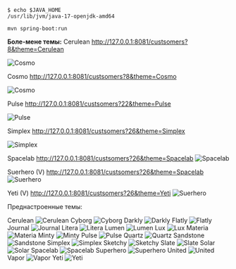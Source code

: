 
````shell
$ echo $JAVA_HOME
/usr/lib/jvm/java-17-openjdk-amd64

mvn spring-boot:run
````

__Боле-мене темы:__
Cerulean
http://127.0.0.1:8081/custsomers?8&theme=Cerulean

![Cosmo](doc/themes/selected/selected_cerulean.png)

Cosmo
http://127.0.0.1:8081/custsomers?8&theme=Cosmo

![Cosmo](doc/themes/selected/selected_cosmo.png)

Pulse
http://127.0.0.1:8081/custsomers?22&theme=Pulse

![Pulse](doc/themes/selected/selected_pulse.png)

Simplex
http://127.0.0.1:8081/custsomers?26&theme=Simplex

![Simplex](doc/themes/selected/selected_simplex.png)

Spacelab
http://127.0.0.1:8081/custsomers?26&theme=Spacelab
![Spacelab](doc/themes/Spacelab.png)

Suerhero (V)
http://127.0.0.1:8081/custsomers?26&theme=Spacelab
![Suerhero](doc/themes/selected/selected_suerhero.png)

Yeti (V)
http://127.0.0.1:8081/custsomers?26&theme=Yeti
![Suerhero](doc/themes/selected/selected_yeti.png)


Преднастроенные темы:

Cerulean
![Cerulean](doc/themes/Cerulean.png)
Cyborg
![Cyborg](doc/themes/Cyborg.png)
Darkly
![Darkly](doc/themes/Darkly.png)
Flatly
![Flatly](doc/themes/Flatly.png)
Journal
![Journal](doc/themes/Journal.png)
Litera
![Litera](doc/themes/Litera.png)
Lumen
![Lumen](doc/themes/Lumen.png)
Lux
![Lux](doc/themes/Lux.png)
Materia
![Materia](doc/themes/Materia.png)
Minty
![Minty](doc/themes/Minty.png)
Pulse
![Pulse](doc/themes/Pulse.png)
Quartz
![Quartz](doc/themes/Quartz.png)
Sandstone
![Sandstone](doc/themes/Sandstone.png)
Simplex
![Simplex](doc/themes/Simplex.png)
Sketchy
![Sketchy](doc/themes/Sketchy.png)
Slate
![Slate](doc/themes/Slate.png)
Solar
![Solar](doc/themes/Solar.png)
Spacelab
![Spacelab](doc/themes/Spacelab.png)
Superhero
![Superhero](doc/themes/Superhero.png)
United
![United](doc/themes/United.png)
Vapor
![Vapor](doc/themes/Vapor.png)
Yeti
![Yeti](doc/themes/Yeti.png)


